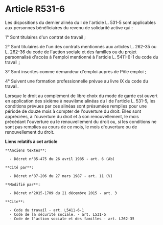 # Article R531-6

Les dispositions du dernier alinéa du I de l'article L. 531-5 sont applicables aux personnes bénéficiaires du revenu de
solidarité active qui : 

1° Sont titulaires d'un contrat de travail ; 

2° Sont titulaires de l'un des contrats mentionnés aux articles L. 262-35 ou L. 262-36 du code de l'action sociale et des
familles ou du projet personnalisé d'accès à l'emploi mentionné à l'article L. 5411-6-1 du code du travail ; 

3° Sont inscrites comme demandeur d'emploi auprès de Pôle emploi ; 

4° Suivent une formation professionnelle prévue au livre IX du code du travail. 

Lorsque le droit au complément de libre choix du mode de garde est ouvert en application des sixième à neuvième alinéas du I
de l'article L. 531-5, les conditions prévues par ces alinéas sont présumées remplies pour une période de douze mois à
compter de l'ouverture du droit. Elles sont appréciées, à l'ouverture du droit et à son renouvellement, le mois précédant
l'ouverture ou le renouvellement du droit ou, si les conditions ne sont pas remplies au cours de ce mois, le mois d'ouverture
ou de renouvellement du droit.

**Liens relatifs à cet article**

	**Anciens textes**:

	  - Décret n°85-475 du 26 avril 1985 - art. 6 (Ab)

	**Cité par**:

	  - Décret n°87-206 du 27 mars 1987 - art. 11 (V)

	**Modifié par**:

	  - Décret n°2015-1709 du 21 décembre 2015 - art. 3

	**Cite**:

	  - Code du travail - art. L5411-6-1
	  - Code de la sécurité sociale. - art. L531-5
	  - Code de l'action sociale et des familles - art. L262-35
